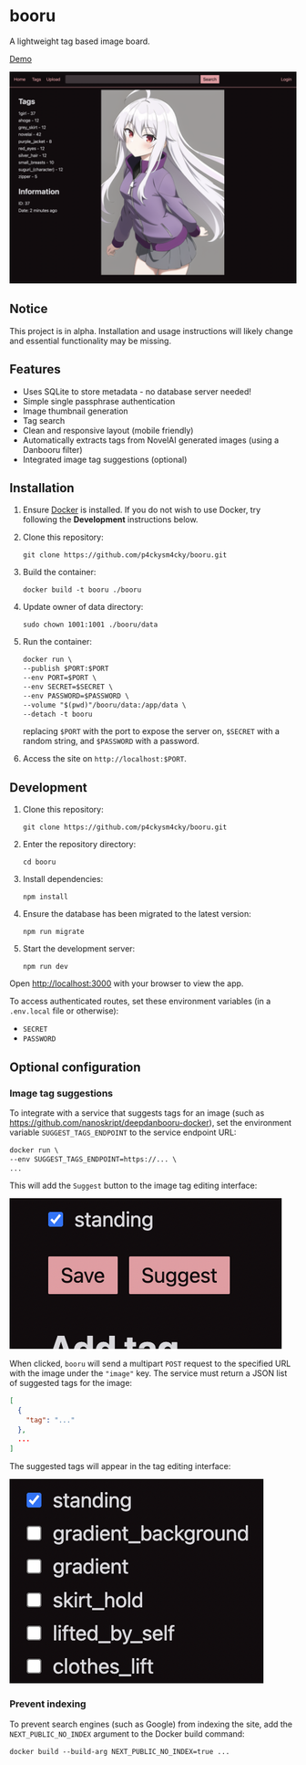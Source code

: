 # booru

A lightweight tag based image board.

[Demo](https://booru.p4ckysm4cky.moe/)

![](docs/example.png)

## Notice

This project is in alpha. Installation and usage instructions will likely
change and essential functionality may be missing.

## Features

- Uses SQLite to store metadata - no database server needed!
- Simple single passphrase authentication
- Image thumbnail generation
- Tag search
- Clean and responsive layout (mobile friendly)
- Automatically extracts tags from NovelAI generated images (using a Danbooru filter)
- Integrated image tag suggestions (optional)

## Installation

1. Ensure [Docker](https://docs.docker.com/engine/install/) is installed. If you do
   not wish to use Docker, try following the **Development** instructions below.

2. Clone this repository:

   ```
   git clone https://github.com/p4ckysm4cky/booru.git
   ```

3. Build the container:

   ```
   docker build -t booru ./booru
   ```

4. Update owner of data directory:

   ```
   sudo chown 1001:1001 ./booru/data
   ```

5. Run the container:

   ```
   docker run \
   --publish $PORT:$PORT
   --env PORT=$PORT \
   --env SECRET=$SECRET \
   --env PASSWORD=$PASSWORD \
   --volume "$(pwd)"/booru/data:/app/data \
   --detach -t booru
   ```

   replacing `$PORT` with the port to expose the server on, `$SECRET` with
   a random string, and `$PASSWORD` with a password.

6. Access the site on `http://localhost:$PORT`.

## Development

1. Clone this repository:

   ```
   git clone https://github.com/p4ckysm4cky/booru.git
   ```

2. Enter the repository directory:

   ```
   cd booru
   ```

3. Install dependencies:

   ```
   npm install
   ```

4. Ensure the database has been migrated to the latest version:

   ```
   npm run migrate
   ```

5. Start the development server:

   ```
   npm run dev
   ```

Open <http://localhost:3000> with your browser to view the app.

To access authenticated routes, set these environment variables
(in a `.env.local` file or otherwise):

- `SECRET`
- `PASSWORD`

## Optional configuration

### Image tag suggestions

To integrate with a service that suggests tags for an image
(such as https://github.com/nanoskript/deepdanbooru-docker),
set the environment variable `SUGGEST_TAGS_ENDPOINT` to the service endpoint URL:

```
docker run \
--env SUGGEST_TAGS_ENDPOINT=https://... \
...
```

This will add the `Suggest` button to the image tag editing interface:

![](docs/suggest.png)

When clicked, `booru` will send a multipart `POST` request to the
specified URL with the image under the `"image"` key. The service must return
a JSON list of suggested tags for the image:

```json
[
  {
    "tag": "..."
  },
  ...
]
```

The suggested tags will appear in the tag editing interface:

![](docs/suggestions.png)

### Prevent indexing

To prevent search engines (such as Google) from indexing the site, add the
`NEXT_PUBLIC_NO_INDEX` argument to the Docker build command:

```
docker build --build-arg NEXT_PUBLIC_NO_INDEX=true ...
```
